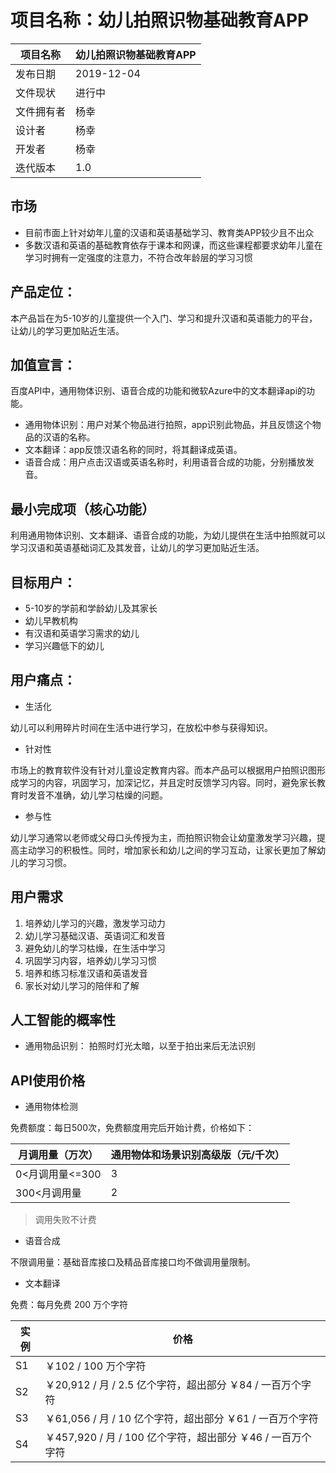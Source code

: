 # 项目名称：幼儿拍照识物基础教育APP

项目名称 | 幼儿拍照识物基础教育APP
---|---
发布日期 | 2019-12-04
文件现状 | 进行中
文件拥有者 | 杨幸
设计者 | 杨幸
开发者 | 杨幸
迭代版本 | 1.0

## 市场
- 目前市面上针对幼年儿童的汉语和英语基础学习、教育类APP较少且不出众
- 多数汉语和英语的基础教育依存于课本和网课，而这些课程都要求幼年儿童在学习时拥有一定强度的注意力，不符合改年龄层的学习习惯

## 产品定位：
本产品旨在为5-10岁的儿童提供一个入门、学习和提升汉语和英语能力的平台，让幼儿的学习更加贴近生活。

## 加值宣言：
百度API中，通用物体识别、语音合成的功能和微软Azure中的文本翻译api的功能。
- 通用物体识别：用户对某个物品进行拍照，app识别此物品，并且反馈这个物品的汉语的名称。
- 文本翻译：app反馈汉语名称的同时，将其翻译成英语。
- 语音合成：用户点击汉语或英语名称时，利用语音合成的功能，分别播放发音。

## 最小完成项（核心功能）
利用通用物体识别、文本翻译、语音合成的功能，为幼儿提供在生活中拍照就可以学习汉语和英语基础词汇及其发音，让幼儿的学习更加贴近生活。

## 目标用户：
- 5-10岁的学前和学龄幼儿及其家长
- 幼儿早教机构
- 有汉语和英语学习需求的幼儿
- 学习兴趣低下的幼儿

## 用户痛点：
- 生活化

幼儿可以利用碎片时间在生活中进行学习，在放松中参与获得知识。

- 针对性

市场上的教育软件没有针对儿童设定教育内容。而本产品可以根据用户拍照识图形成学习的内容，巩固学习，加深记忆，并且定时反馈学习内容。同时，避免家长教育时发音不准确，幼儿学习枯燥的问题。

- 参与性

幼儿学习通常以老师或父母口头传授为主，而拍照识物会让幼童激发学习兴趣，提高主动学习的积极性。同时，增加家长和幼儿之间的学习互动，让家长更加了解幼儿的学习习惯。

## 用户需求
1. 培养幼儿学习的兴趣，激发学习动力
2. 幼儿学习基础汉语、英语词汇和发音
3. 避免幼儿的学习枯燥，在生活中学习
4. 巩固学习内容，培养幼儿学习习惯
5. 培养和练习标准汉语和英语发音
6. 家长对幼儿学习的陪伴和了解


## 人工智能的概率性
- 通用物品识别：
拍照时灯光太暗，以至于拍出来后无法识别

## API使用价格
- 通用物体检测

免费额度：每日500次，免费额度用完后开始计费，价格如下：


月调用量（万次） | 通用物体和场景识别高级版（元/千次）
---|---
0<月调用量<=300 | 3
300<月调用量 | 2

> 调用失败不计费

- 语音合成

不限调用量：基础音库接口及精品音库接口均不做调用量限制。

- 文本翻译

免费：每月免费 200 万个字符

实例 | 价格
---|---
S1 | ￥102 / 100 万个字符
S2 | ￥20,912 / 月 / 2.5 亿个字符，超出部分 ￥84 / 一百万个字符
S3 | ￥61,056 / 月 / 10 亿个字符，超出部分 ￥61 / 一百万个字符
S4 | ￥457,920 / 月 / 100 亿个字符，超出部分 ￥46 / 一百万个字符

